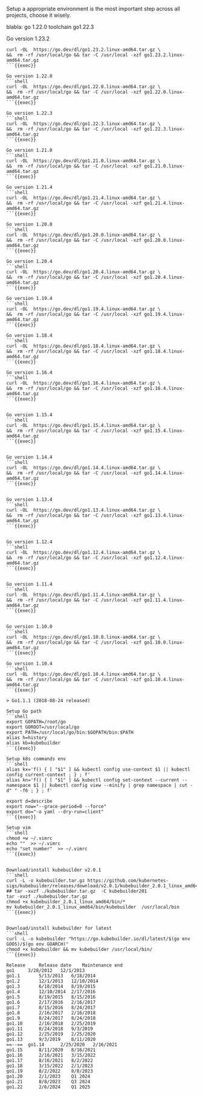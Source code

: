 Setup a appropriate environment is the most important step across all projects, choose it wisely. 

blabla:
  go 1.22.0
  toolchain go1.22.3


Go version 1.23.2
```shell
curl -OL  https://go.dev/dl/go1.23.2.linux-amd64.tar.gz \
&&  rm -rf /usr/local/go && tar -C /usr/local -xzf go1.23.2.linux-amd64.tar.gz
```{{exec}}

Go version 1.22.0
```shell
curl -OL  https://go.dev/dl/go1.22.0.linux-amd64.tar.gz \
&&  rm -rf /usr/local/go && tar -C /usr/local -xzf go1.22.0.linux-amd64.tar.gz
```{{exec}}

Go version 1.22.3
```shell
curl -OL  https://go.dev/dl/go1.22.3.linux-amd64.tar.gz \
&&  rm -rf /usr/local/go && tar -C /usr/local -xzf go1.22.3.linux-amd64.tar.gz
```{{exec}}

Go version 1.21.0
```shell
curl -OL  https://go.dev/dl/go1.21.0.linux-amd64.tar.gz \
&&  rm -rf /usr/local/go && tar -C /usr/local -xzf go1.21.0.linux-amd64.tar.gz
```{{exec}}

Go version 1.21.4
```shell
curl -OL  https://go.dev/dl/go1.21.4.linux-amd64.tar.gz \
&&  rm -rf /usr/local/go && tar -C /usr/local -xzf go1.21.4.linux-amd64.tar.gz
```{{exec}}

Go version 1.20.0
```shell
curl -OL  https://go.dev/dl/go1.20.0.linux-amd64.tar.gz \
&&  rm -rf /usr/local/go && tar -C /usr/local -xzf go1.20.0.linux-amd64.tar.gz
```{{exec}}

Go version 1.20.4
```shell
curl -OL  https://go.dev/dl/go1.20.4.linux-amd64.tar.gz \
&&  rm -rf /usr/local/go && tar -C /usr/local -xzf go1.20.4.linux-amd64.tar.gz
```{{exec}}

Go version 1.19.4
```shell
curl -OL  https://go.dev/dl/go1.19.4.linux-amd64.tar.gz \
&&  rm -rf /usr/local/go && tar -C /usr/local -xzf go1.19.4.linux-amd64.tar.gz
```{{exec}}

Go version 1.18.4
```shell
curl -OL  https://go.dev/dl/go1.18.4.linux-amd64.tar.gz \
&&  rm -rf /usr/local/go && tar -C /usr/local -xzf go1.18.4.linux-amd64.tar.gz
```{{exec}}

Go version 1.16.4
```shell
curl -OL  https://go.dev/dl/go1.16.4.linux-amd64.tar.gz \
&&  rm -rf /usr/local/go && tar -C /usr/local -xzf go1.16.4.linux-amd64.tar.gz
```{{exec}}


Go version 1.15.4
```shell
curl -OL  https://go.dev/dl/go1.15.4.linux-amd64.tar.gz \
&&  rm -rf /usr/local/go && tar -C /usr/local -xzf go1.15.4.linux-amd64.tar.gz
```{{exec}}


Go version 1.14.4
```shell
curl -OL  https://go.dev/dl/go1.14.4.linux-amd64.tar.gz \
&&  rm -rf /usr/local/go && tar -C /usr/local -xzf go1.14.4.linux-amd64.tar.gz
```{{exec}}


Go version 1.13.4
```shell
curl -OL  https://go.dev/dl/go1.13.4.linux-amd64.tar.gz \
&&  rm -rf /usr/local/go && tar -C /usr/local -xzf go1.13.4.linux-amd64.tar.gz
```{{exec}}


Go version 1.12.4
```shell
curl -OL  https://go.dev/dl/go1.12.4.linux-amd64.tar.gz \
&&  rm -rf /usr/local/go && tar -C /usr/local -xzf go1.12.4.linux-amd64.tar.gz
```{{exec}}


Go version 1.11.4
```shell
curl -OL  https://go.dev/dl/go1.11.4.linux-amd64.tar.gz \
&&  rm -rf /usr/local/go && tar -C /usr/local -xzf go1.11.4.linux-amd64.tar.gz
```{{exec}}


Go version 1.10.0
```shell
curl -OL  https://go.dev/dl/go1.10.0.linux-amd64.tar.gz \
&&  rm -rf /usr/local/go && tar -C /usr/local -xzf go1.10.0.linux-amd64.tar.gz
```{{exec}}

Go version 1.10.4
```shell
curl -OL  https://go.dev/dl/go1.10.4.linux-amd64.tar.gz \
&&  rm -rf /usr/local/go && tar -C /usr/local -xzf go1.10.4.linux-amd64.tar.gz
```{{exec}}

> Go1.1.1 (2018-08-24 released)

Setup Go path
```shell
export GOPATH=/root/go
export GOROOT=/usr/local/go
export PATH=/usr/local/go/bin:$GOPATH/bin:$PATH
alias h=history
alias kb=kubebuilder
```{{exec}}

Setup k8s commands env
```shell
alias kx='f() { [ "$1" ] && kubectl config use-context $1 || kubectl config current-context ; } ; f'
alias kn='f() { [ "$1" ] && kubectl config set-context --current --namespace $1 || kubectl config view --minify | grep namespace | cut -d" " -f6 ; } ; f'

export d=describe
export now="--grace-period=0 --force"
export do="-o yaml --dry-run=client"
```{{exec}}

Setup vim
```shell
chmod +w ~/.vimrc
echo ""  >> ~/.vimrc
echo "set number"  >> ~/.vimrc
```{{exec}}


Download/install kubebuilder v2.0.1
```shell
curl -L -o kubebuilder.tar.gz https://github.com/kubernetes-sigs/kubebuilder/releases/download/v2.0.1/kubebuilder_2.0.1_linux_amd64.tar.gz
## tar -xvzf ./kubebuilder.tar.gz  -C kubebuilder201
tar -xvzf ./kubebuilder.tar.gz  
chmod +x kubebuilder_2.0.1_linux_amd64/bin/*
mv kubebuilder_2.0.1_linux_amd64/bin/kubebuilder  /usr/local/bin
```{{exec}}


Download/install kubebuilder for latest 
```shell
curl -L -o kubebuilder "https://go.kubebuilder.io/dl/latest/$(go env GOOS)/$(go env GOARCH)"
chmod +x kubebuilder && mv kubebuilder /usr/local/bin/
```{{exec}}

Release		Release date	Maintenance end
go1		3/28/2012	12/1/2013
go1.1		5/13/2013	6/18/2014
go1.2		12/1/2013	12/10/2014
go1.3		6/18/2014	8/19/2015
go1.4		12/10/2014	2/17/2016
go1.5		8/19/2015	8/15/2016
go1.6		2/17/2016	2/16/2017
go1.7		8/15/2016	8/24/2017
go1.8		2/16/2017	2/16/2018
go1.9		8/24/2017	8/24/2018
go1.10		2/16/2018	2/25/2019
go1.11		8/24/2018	9/3/2019
go1.12		2/25/2019	2/25/2020
go1.13		9/3/2019	8/11/2020
==--==  go1.14		2/25/2020	2/16/2021
go1.15		8/11/2020	8/16/2021
go1.16		2/16/2021	3/15/2022
go1.17		8/16/2021	8/2/2022
go1.18		3/15/2022	2/1/2023
go1.19		8/2/2022	8/8/2023
go1.20		2/1/2023	Q1 2024
go1.21		8/8/2023	Q3 2024
go1.22		2/6/2024	Q1 2025



